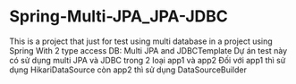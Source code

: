 # Spring-Multi-JPA_JPA-JDBC

This is a project that just for test using multi database in a project using Spring With 2 type access DB: Multi JPA and JDBCTemplate
Dự án test này có sử dụng multi JPA và JDBC trong 2 loại app1 và app2
Đối với app1 thì sử dụng HikariDataSource còn app2 thì sử dụng DataSourceBuilder